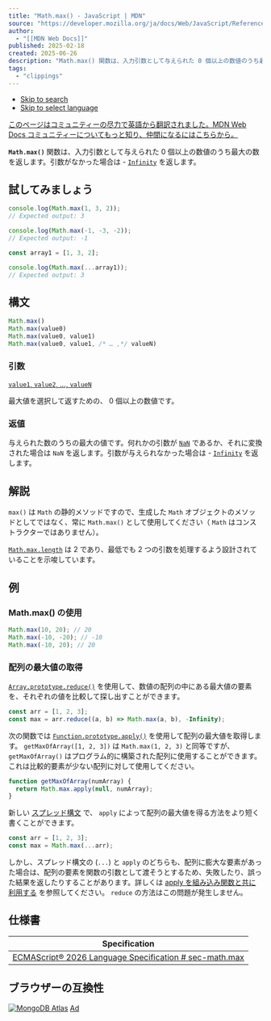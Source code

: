 ```yaml
---
title: "Math.max() - JavaScript | MDN"
source: "https://developer.mozilla.org/ja/docs/Web/JavaScript/Reference/Global_Objects/Math/max"
author:
  - "[[MDN Web Docs]]"
published: 2025-02-18
created: 2025-06-26
description: "Math.max() 関数は、入力引数として与えられた 0 個以上の数値のうち最大の数を返します。引数がなかった場合は -Infinity を返します。"
tags:
  - "clippings"
---
```

- [Skip to search](https://developer.mozilla.org/ja/docs/Web/JavaScript/Reference/Global_Objects/Math/#top-nav-search-input)
- [Skip to select language](https://developer.mozilla.org/ja/docs/Web/JavaScript/Reference/Global_Objects/Math/#languages-switcher-button)

[このページはコミュニティーの尽力で英語から翻訳されました。MDN Web Docs コミュニティーについてもっと知り、仲間になるにはこちらから。](https://developer.mozilla.org/ja/docs/MDN/Community/Contributing/Translated_content#%E3%82%A2%E3%82%AF%E3%83%86%E3%82%A3%E3%83%96%E3%81%AA%E3%83%AD%E3%82%B1%E3%83%BC%E3%83%AB)

**`Math.max()`** 関数は、入力引数として与えられた 0 個以上の数値のうち最大の数を返します。引数がなかった場合は - [`Infinity`](https://developer.mozilla.org/ja/docs/Web/JavaScript/Reference/Global_Objects/Infinity) を返します。

## 試してみましょう

```js
console.log(Math.max(1, 3, 2));
// Expected output: 3

console.log(Math.max(-1, -3, -2));
// Expected output: -1

const array1 = [1, 3, 2];

console.log(Math.max(...array1));
// Expected output: 3
```

## 構文

```js
Math.max()
Math.max(value0)
Math.max(value0, value1)
Math.max(value0, value1, /* … ,*/ valueN)
```

### 引数

[`value1`, `value2`, …, `valueN`](https://developer.mozilla.org/ja/docs/Web/JavaScript/Reference/Global_Objects/Math/#value1)

最大値を選択して返すための、 0 個以上の数値です。

### 返値

与えられた数のうちの最大の値です。何れかの引数が [`NaN`](https://developer.mozilla.org/ja/docs/Web/JavaScript/Reference/Global_Objects/NaN) であるか、それに変換された場合は `NaN` を返します。引数が与えられなかった場合は - [`Infinity`](https://developer.mozilla.org/ja/docs/Web/JavaScript/Reference/Global_Objects/Infinity) を返します。

## 解説

`max()` は `Math` の静的メソッドですので、生成した `Math` オブジェクトのメソッドとしてではなく、常に `Math.max()` として使用してください（ `Math` はコンストラクターではありません）。

[`Math.max.length`](https://developer.mozilla.org/ja/docs/Web/JavaScript/Reference/Global_Objects/Function/length) は 2 であり、最低でも 2 つの引数を処理するよう設計されていることを示唆しています。

## 例

### Math.max() の使用

```js
Math.max(10, 20); // 20
Math.max(-10, -20); // -10
Math.max(-10, 20); // 20
```

### 配列の最大値の取得

[`Array.prototype.reduce()`](https://developer.mozilla.org/ja/docs/Web/JavaScript/Reference/Global_Objects/Array/reduce) を使用して、数値の配列の中にある最大値の要素を、それぞれの値を比較して探し出すことができます。

```js
const arr = [1, 2, 3];
const max = arr.reduce((a, b) => Math.max(a, b), -Infinity);
```

次の関数では [`Function.prototype.apply()`](https://developer.mozilla.org/ja/docs/Web/JavaScript/Reference/Global_Objects/Function/apply) を使用して配列の最大値を取得します。 `getMaxOfArray([1, 2, 3])` は `Math.max(1, 2, 3)` と同等ですが、 `getMaxOfArray()` はプログラム的に構築された配列に使用することができます。これは比較的要素が少ない配列に対して使用してください。

```js
function getMaxOfArray(numArray) {
  return Math.max.apply(null, numArray);
}
```

新しい [スプレッド構文](https://developer.mozilla.org/ja/docs/Web/JavaScript/Reference/Operators/Spread_syntax) で、 `apply` によって配列の最大値を得る方法をより短く書くことができます。

```js
const arr = [1, 2, 3];
const max = Math.max(...arr);
```

しかし、スプレッド構文の (`...`) と `apply` のどちらも、配列に膨大な要素があった場合は、配列の要素を関数の引数として渡そうとするため、失敗したり、誤った結果を返したりすることがあります。詳しくは [apply を組み込み関数と共に利用する](https://developer.mozilla.org/ja/docs/Web/JavaScript/Reference/Global_Objects/Function/apply#apply_%E3%82%92%E3%83%93%E3%83%AB%E3%83%88%E3%82%A4%E3%83%B3%E9%96%A2%E6%95%B0%E3%81%A8%E5%85%B1%E3%81%AB%E5%88%A9%E7%94%A8%E3%81%99%E3%82%8B) を参照してください。 `reduce` の方法はこの問題が発生しません。

## 仕様書

| Specification |
| --- |
| [ECMAScript® 2026 Language Specification   \# sec-math.max](https://tc39.es/ecma262/multipage/numbers-and-dates.html#sec-math.max) |

## ブラウザーの互換性

[![MongoDB Atlas](https://developer.mozilla.org/pimg/aHR0cHM6Ly9zdGF0aWM0LmJ1eXNlbGxhZHMubmV0L3V1LzIvMTYyNjkwLzE3NDg0NDU4MjItTUROXy1fQUlSZXZvbHV0aW9uLUxpZ2h0LTE0NTZ4MTgwLnBuZw%3D%3D.dwndz6s%2Bmvo8de68%2FVZ7dD6i%2FW0hw6UM0vS9FtvHIMU%3D)](https://developer.mozilla.org/pong/click?code=aHR0cHM6Ly9zcnYuYnV5c2VsbGFkcy5jb20vYWRzL2NsaWNrL3gvR1RORDQyN01DVEFESzJKN0NUQUxZS1FVQ1dZREMyM1VDVzdENVozSkNBQklUMjNVQ0tBRDRLSktGVEJES0szSkNXQUQ0SzdNQ1RTRDQ1UVVDRVNJQ0szS0M2U0lQSzM3QzZCRFRLM0VISk5DTFNJWg%3D%3D.%2FQWR1464SmcV5hqPK6SlZSEz41cNZISi9%2FF5hELFc54%3D&version=2) [Ad](https://developer.mozilla.org/en-US/advertising)